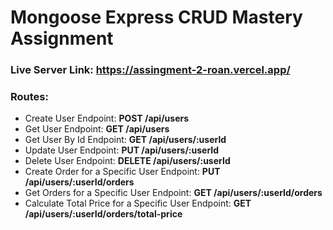 # Mongoose Express CRUD Mastery Assignment

### Live Server Link: <a href="https://assingment-2-roan.vercel.app/">https://assingment-2-roan.vercel.app/</a>

### Routes:

- Create User Endpoint: **POST /api/users**
- Get User Endpoint: **GET /api/users**
- Get User By Id Endpoint: **GET /api/users/:userId**
- Update User Endpoint: **PUT /api/users/:userId**
- Delete User Endpoint: **DELETE /api/users/:userId**
- Create Order for a Specific User Endpoint: **PUT /api/users/:userId/orders**
- Get Orders for a Specific User Endpoint: **GET /api/users/:userId/orders**
- Calculate Total Price for a Specific User Endpoint: **GET /api/users/:userId/orders/total-price**
